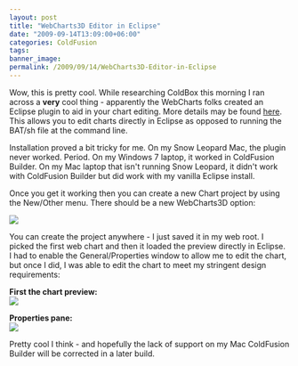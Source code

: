 ```yaml
---
layout: post
title: "WebCharts3D Editor in Eclipse"
date: "2009-09-14T13:09:00+06:00"
categories: ColdFusion 
tags: 
banner_image: 
permalink: /2009/09/14/WebCharts3D-Editor-in-Eclipse
---
```


Wow, this is pretty cool. While researching ColdBox this morning I ran across a <b>very</b> cool thing - apparently the WebCharts folks created an Eclipse plugin to aid in your chart editing. More details may be found <a href="http://www.gpoint.com/website/WebCharts50/products/eclipse.jsp">here</a>. This allows you to edit charts directly in Eclipse as opposed to running the BAT/sh file at the command line.

Installation proved a bit tricky for me. On my Snow Leopard Mac, the plugin never worked. Period. On my Windows 7 laptop, it worked in ColdFusion Builder. On my Mac laptop that isn't running Snow Leopard, it didn't work with ColdFusion Builder but did work with my vanilla Eclipse install.

Once you get it working then you can create a new Chart project by using the New/Other menu. There should be a new WebCharts3D option:

<img src="https://static.raymondcamden.com/images/Picture 186.png" />

You can create the project anywhere - I just saved it in my web root. I picked the first web chart and then it loaded the preview directly in Eclipse. I had to enable the General/Properties window to allow me to edit the chart, but once I did, I was able to edit the chart to meet my stringent design requirements:

<b>First the chart preview:</b><br>
<img src="https://static.raymondcamden.com/images/cfjedi/Picture 258.png" />

<b>Properties pane:</b><br>
<img src="https://static.raymondcamden.com/images/cfjedi/Picture 338.png" />

Pretty cool I think - and hopefully the lack of support on my Mac ColdFusion Builder will be corrected in a later build.
